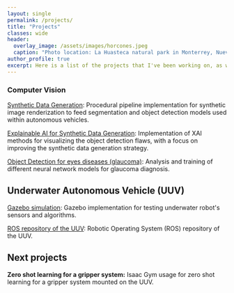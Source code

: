```yaml
---
layout: single
permalink: /projects/
title: "Projects"
classes: wide
header: 
  overlay_image: /assets/images/horcones.jpeg
  caption: "Photo location: La Huasteca natural park in Monterrey, Nuevo Leon, Mexico"
author_profile: true
excerpt: Here is a list of the projects that I've been working on, as well as the links to the publicly available source codes. 
---
```


### Computer Vision
[Synthetic Data Generation](https://github.com/vanttec/vanttec_synthdata): Procedural pipeline implementation for synthetic image renderization to feed segmentation and object detection models used within autonomous vehicles.

[Explainable AI for Synthetic Data Generation](https://github.com/Ivan5d/AI_Synthdata): Implementation of XAI methods for visualizing the object detection flaws, with a focus on improving the synthetic data generation strategy.

[Object Detection for eyes diseases (glaucoma)](/glaucoma): Analysis and training of different neural network models for glaucoma diagnosis.

## Underwater Autonomous Vehicle (UUV)
[Gazebo simulation](https://github.com/vanttec/vanttec_sim): Gazebo implementation for testing underwater robot's sensors and algorithms.

[ROS repository of the UUV](https://github.com/vanttec/vanttec_uuv): Robotic Operating System (ROS) repository of the UUV.

## Next projects
**Zero shot learning for a gripper system:** Isaac Gym usage for zero shot learning for a gripper system mounted on the UUV.
